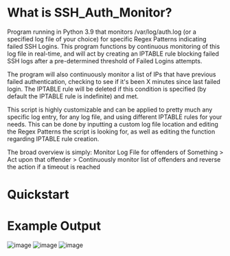 # What is SSH_Auth_Monitor?
Program running in Python 3.9 that monitors /var/log/auth.log (or a specified log file of your choice) for specific Regex Patterns indicating failed SSH Logins. This program functions by continuous monitoring of this log file in real-time, and will act by creating an IPTABLE rule blocking failed SSH logs after a pre-determined threshold of Failed Logins attempts. 

The program will also continuously monitor a list of IPs that have previous failed authentication, checking to see if it's been X minutes since last failed login. The IPTABLE rule will be deleted if this condition is specified (by default the IPTABLE rule is indefinite) and met. 

This script is highly customizable and can be applied to pretty much any specific log entry, for any log file, and using different IPTABLE rules for your needs. This can be done by inputting a custom log file location and editing the Regex Patterns the script is looking for, as well as editing the function regarding IPTABLE rule creation. 

The broad overview is simply: Monitor Log File for offenders of Something > Act upon that offender > Continuously monitor list of offenders and reverse the action if a timeout is reached

# Quickstart



# Example Output
![image](https://user-images.githubusercontent.com/77559638/151867534-33fc3318-df21-4297-8a7a-df7a83e98b74.png)
![image](https://user-images.githubusercontent.com/77559638/151867617-4409faf3-0614-4f7e-bd8c-b092345b847c.png)
![image](https://user-images.githubusercontent.com/77559638/151867645-a87869fd-7458-4da8-9532-41bb13fda312.png)


